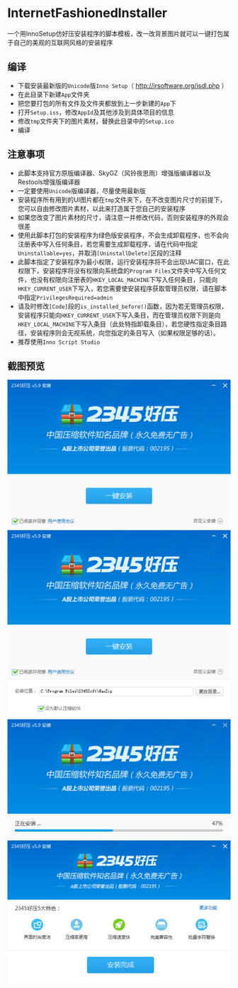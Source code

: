 # InternetFashionedInstaller
一个用InnoSetup仿好压安装程序的脚本模板，改一改背景图片就可以一键打包属于自己的美观的互联网风格的安装程序

## 编译
* 下载安装最新版的`Unicode`版`Inno Setup`（ http://jrsoftware.org/isdl.php ）
* 在此目录下新建`App`文件夹
* 把您要打包的所有文件及文件夹都放到上一步新建的`App`下
* 打开`Setup.iss`，修改`AppId`及其他涉及到具体项目的信息
* 修改`tmp`文件夹下的图片素材，替换此目录中的`Setup.ico`
* 编译

## 注意事项
* 此脚本支持官方原版编译器、SkyGZ（风铃夜思雨）增强版编译器以及Restools增强版编译器
* 一定要使用`Unicode`版编译器，尽量使用最新版
* 安装程序所有用到的UI图片都在`tmp`文件夹下，在不改变图片尺寸的前提下，您可以自由修改图片素材，以此来打造属于您自己的安装程序
* 如果您改变了图片素材的尺寸，请注意一并修改代码，否则安装程序的外观会很差
* 使用此脚本打包的安装程序为绿色版安装程序，不会生成卸载程序，也不会向注册表中写入任何条目，若您需要生成卸载程序，请在代码中指定`Uninstallable=yes`，并取消`[UninstallDelete]`区段的注释
* 此脚本指定了安装程序为最小权限，运行安装程序将不会出现UAC窗口，在此权限下，安装程序将没有权限向系统盘的`Program Files`文件夹中写入任何文件，也没有权限向注册表的`HKEY_LOCAL_MACHINE`下写入任何条目，只能向`HKEY_CURRENT_USER`下写入，若您需要使安装程序获取管理员权限，请在脚本中指定`PrivilegesRequired=admin`
* 请及时修改`[Code]`段的`is_installed_before()`函数，因为若无管理员权限，安装程序只能向`HKEY_CURRENT_USER`下写入条目，而在管理员权限下则是向`HKEY_LOCAL_MACHINE`下写入条目（此处特指卸载条目），若您硬性指定条目路径，安装程序则会无视系统，向您指定的条目写入（如果权限足够的话）。
* 推荐使用`Inno Script Studio`

## 截图预览
![01](/Snapshot/01.PNG)
![02](/Snapshot/02.PNG)
![03](/Snapshot/03.PNG)
![04](/Snapshot/04.PNG)

